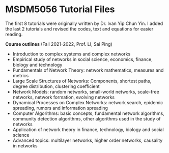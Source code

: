 # MSDM5056 Tutorial Files

The first 8 tutorials were originally written by Dr. Ivan Yip Chun Yin. I added the last 2 tutorials and revised the codes, text and equations for easier reading. 

**Course outlines** (Fall 2021-2022, Prof. LI, Sai Ping)

- Introduction to complex systems and complex networks
- Empirical study of networks in social science, economics, finance, biology and technology
- Fundamentals of Network Theory: network mathematics, measures and metrics
- Large Scale Structures of Networks: Components, shortest paths, degree distribution, clustering coefficient
- Network Models: random networks, small-world networks, scale-free networks, network formation, evolving networks
- Dynamical Processes on Complex Networks: network search, epidemic spreading, rumors and information spreading
- Computer Algorithms: basic concepts, fundamental network algorithms, community detection algorithms, other algorithms used in the study of networks
- Application of network theory in finance, technology, biology and social science
- Advanced topics: multilayer networks, higher order networks, causality in networks
